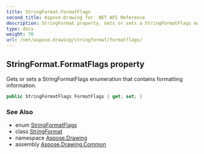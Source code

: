 ```yaml
---
title: StringFormat.FormatFlags
second_title: Aspose.Drawing for .NET API Reference
description: StringFormat property. Gets or sets a StringFormatFlags enumeration that contains formatting information
type: docs
weight: 70
url: /net/aspose.drawing/stringformat/formatflags/
---
```

## StringFormat.FormatFlags property

Gets or sets a StringFormatFlags enumeration that contains formatting information.

```csharp
public StringFormatFlags FormatFlags { get; set; }
```

### See Also

* enum [StringFormatFlags](../../stringformatflags/)
* class [StringFormat](../)
* namespace [Aspose.Drawing](../../stringformat/)
* assembly [Aspose.Drawing.Common](../../../)


